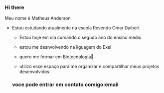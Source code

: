 ### Hi there 

Meu nome é Matheus Anderson

- Estou estudando atualmente na escola Revendo Omar Daibert

  - Estou hoje em dia cursando o segudo ano do ensino medio
 
  - estou me desnvolvendo na liguagem do Exel
 
  - quero me formar em Biotecnologia🔬

  - utilizo esse espaço para me organizar e compartilhar meus projetos desenvolvidos
 
  ### voce pode entrar em contato comigo:email
